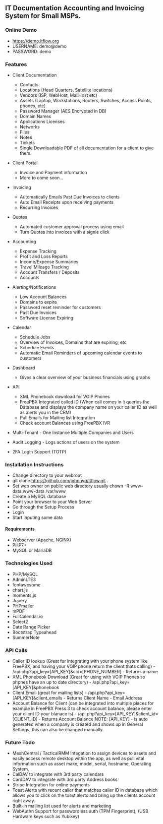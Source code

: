 ## IT Documentation Accounting and Invoicing System for Small MSPs.

### Online Demo

* https://demo.itflow.org
* USERNAME: demo@demo
* PASSWORD: demo

### Features
* Client Documentation
  * Contacts
  * Locations (Head Quarters, Satellite locations)
  * Vendors (ISP, WebHost, MailHost etc)
  * Assets (Laptop, Workstations, Routers, Switches, Access Points, phones, etc)
  * Password Manager (AES Encrypted in DB)
  * Domain Names  
  * Applications Licenses
  * Networks
  * Files
  * Notes
  * Tickets
  * Single Downloadable PDF of all documentation for a client to give them.
* Client Portal
  * Invoice and Payment information
  * More to come soon...
* Invoicing
  * Automatically Emails Past Due Invoices to clients
  * Auto Email Receipts upon receiving payments
  * Recurring Invoices
* Quotes
  * Automated customer approval process using email
  * Turn Quotes into invoices with a signle click
* Accounting
  * Expense Tracking
  * Profit and Loss Reports
  * Income/Expense Summaries
  * Travel Mileage Tracking
  * Account Transfers / Deposits
  * Accounts
* Alerting/Notifications
  * Low Account Balances
  * Domains to expire
  * Password reset reminder for customers
  * Past Due Invoices
  * Software License Expiring
* Calendar
  * Schedule Jobs
  * Overview of Invoices, Domains that are expiring, etc
  * Schedule Events
  * Automatic Email Reminders of upcoming calendar events to customers
* Dashboard
  * Gives a clear overview of your business financials using graphs

* API
  * XML Phonebook download for VOIP Phones
  * FreePBX Integrated called ID (When call comes in it queries the Database and displays the company name on your caller ID as well as alerts you in the CRM)
  * Pull Emails for Mailing list Integration
  * Check account Balances using FreePBX IVR

* Multi-Tenant - One Instance Multiple Companies and Users
* Audit Logging - Logs actions of users on the system
* 2FA Login Support (TOTP)



### Installation Instructions

* Change directory to your webroot
* git clone https://github.com/johnnyq/itflow.git .
* Set web owner on public web directory usually chown -R www-data:www-data /var/www
* Create a MySQL database
* Point your browser to your Web Server
* Go through the Setup Process
* Login
* Start inputing some data

#### Requirements
* Webserver (Apache, NGINX)
* PHP7+
* MySQL or MariaDB

### Technologies Used
* PHP/MySQL
* AdminLTE3
* fontawesome
* chart.js
* moments.js
* Jquery
* PHPmailer
* mPDF
* FullCalendar.io
* Select2
* Date Range Picker
* Bootstrap Typeahead
* SummerNote

### API Calls
* Caller ID lookup (Great for integrating with your phone system like FreePBX, and having your VOIP phone return the client thats calling) - /api.php?api_key=[API_KEY]&cid=[PHONE_NUMBER] - Returns a name
* XML Phonebook Download (Great for using with VOIP Phones so phpnes have an up to date directory) - /api.php?api_key=[API_KEY]&phonebook 
* Client Email (great for mailing lists) - /api.php?api_key=[API_KEY]&client_emails - Returns Client Name - Email Address
* Account Balance for Client (can be integrated into multiple places for example in FreePBX Press 3 to check account balance, please enter your client ID your blanace is) - /api.php?api_key=[API_KEY]&client_id=[CLIENT_ID] - Returns Account Balance
NOTE: [API_KEY] - is auto generated when a company is created and shows up in General Settings, this can also be changed manually.

### Future Todo
* MeshCentral / TacticalRMM Integation to assign devices to assets and easily access remote desktop within the app, as well as pull vital information such as asset make, model, serial, hostname, Operating System, 
* CalDAV to integrate with 3rd party calendars
* CardDAV to integrate with 3rd party Address books
* Stripe Integration for online payments
* Toast Alerts with recent caller that matches caller ID in database which allows you to click on the toast alerts and bring up the clients account right away.
* Built-in mailing list used for alerts and marketing
* WebAuthn Support for passwordless auth (TPM Fingerprint), (USB Hardware keys such as Yubikey)
